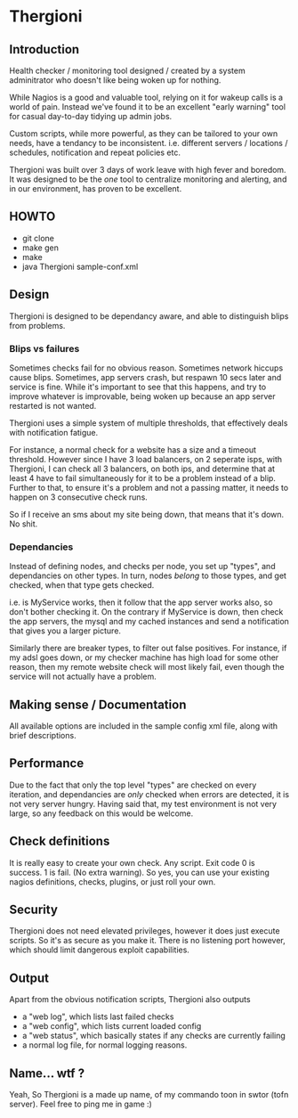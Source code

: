 # Thergioni
## Introduction ##
Health checker / monitoring tool designed / created by a system adminitrator who doesn't like being woken up for nothing.

While Nagios is a good and valuable tool, relying on it for wakeup calls is a world of pain.
Instead we've found it to be an excellent "early warning" tool for casual day-to-day tidying up admin jobs.

Custom scripts, while more powerful, as they can be tailored to your own needs, have a tendancy to be inconsistent.
i.e. different servers / locations / schedules, notification and repeat policies etc.

Thergioni was built over 3 days of work leave with high fever and boredom.
It was designed to be the _one_ tool to centralize monitoring and alerting, and in our environment, has proven to be excellent.

## HOWTO ##
* git clone
* make gen
* make
* java Thergioni sample-conf.xml


## Design ##
Thergioni is designed to be dependancy aware, and able to distinguish blips from problems.

### Blips vs failures ###
Sometimes checks fail for no obvious reason. Sometimes network hiccups cause blips. Sometimes, app servers crash, but respawn 10 secs later and service is fine. While it's important to see that this happens, and try to improve whatever is improvable, being woken up because an app server restarted is not wanted.

Thergioni uses a simple system of multiple thresholds, that effectively deals with notification fatigue.

For instance, a normal check for a website has a size and a timeout threshold.
However since I have 3 load balancers, on 2 seperate isps, with Thergioni, I can check all 3 balancers, on both ips, and determine that at least 4 have to fail simultaneously for it to be a problem instead of a blip.
Further to that, to ensure it's a problem and not a passing matter, it needs to happen on 3 consecutive check runs.

So if I receive an sms about my site being down, that means that it's down. No shit.

### Dependancies ###
Instead of defining nodes, and checks per node, you set up "types", and dependancies on other types.
In turn, nodes _belong_ to those types, and get checked, when that type gets checked.

i.e. is MyService works, then it follow that the app server works also, so don't bother checking it.
On the contrary if MyService is down, then check the app servers, the mysql and my cached instances and send a notification that gives you a larger picture.

Similarly there are breaker types, to filter out false positives.
For instance, if my adsl goes down, or my checker machine has high load for some other reason, then my remote website check will most likely fail, even though the service will not actually have a problem.

## Making sense / Documentation ##
All available options are included in the sample config xml file, along with brief descriptions.

## Performance ##
Due to the fact that only the top level "types" are checked on every iteration, and dependancies are _only_ checked when errors are detected, it is not very server hungry. Having said that, my test environment is not very large, so any feedback on this would be welcome.

## Check definitions ##
It is really easy to create your own check. Any script. Exit code 0 is success. 1 is fail. (No extra warning).
So yes, you can use your existing nagios definitions, checks, plugins, or just roll your own.

## Security ##
Thergioni does not need elevated privileges, however it does just execute scripts. So it's as secure as you make it.
There is no listening port however, which should limit dangerous exploit capabilities.

## Output ##
Apart from the obvious notification scripts, Thergioni also outputs 
* a "web log", which lists last failed checks
* a "web config", which lists current loaded config
* a "web status", which basically states if any checks are currently failing
* a normal log file, for normal logging reasons.

## Name... wtf ? ##
Yeah, So Thergioni is a made up name, of my commando toon in swtor (tofn server). Feel free to ping me in game :)

